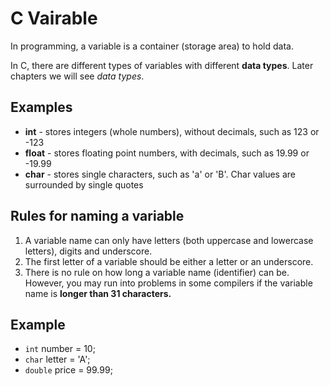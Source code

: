 # C Vairable

In programming, a variable is a container (storage area) to hold data.

In C, there are different types of variables with different **data types**. Later chapters we will see _data types_.

## Examples

- **int** - stores integers (whole numbers), without decimals, such as 123 or -123
- **float** - stores floating point numbers, with decimals, such as 19.99 or -19.99
- **char** - stores single characters, such as 'a' or 'B'. Char values are surrounded by single quotes

## Rules for naming a variable

1. A variable name can only have letters (both uppercase and lowercase letters), digits and underscore.
2. The first letter of a variable should be either a letter or an underscore.
3. There is no rule on how long a variable name (identifier) can be. However, you may run into problems in some compilers if the variable name is **longer than 31 characters.**

## Example

- `int` number = 10;
- `char` letter = 'A';
- `double` price = 99.99;
